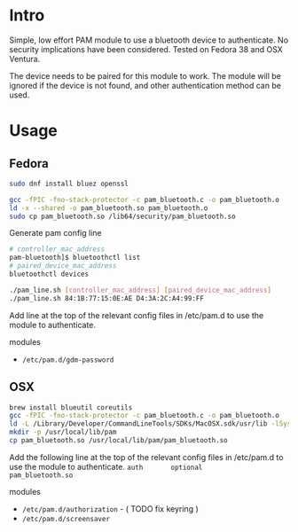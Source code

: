 # Intro

Simple, low effort PAM module to use a bluetooth device to authenticate.
No security implications have been considered.
Tested on Fedora 38 and OSX Ventura.

The device needs to be paired for this module to work.
The module will be ignored if the device is not found, and other authentication method can be used.

# Usage

## Fedora

```bash
sudo dnf install bluez openssl
```

```bash
gcc -fPIC -fno-stack-protector -c pam_bluetooth.c -o pam_bluetooth.o
ld -x --shared -o pam_bluetooth.so pam_bluetooth.o
sudo cp pam_bluetooth.so /lib64/security/pam_bluetooth.so
```

Generate pam config line

```bash
# controller_mac_address
pam-bluetooth]$ bluetoothctl list
# paired_device_mac_address
bluetoothctl devices

./pam_line.sh [controller_mac_address] [paired_device_mac_address]
./pam_line.sh 84:1B:77:15:0E:AE D4:3A:2C:A4:99:FF
```

Add line at the top of the relevant config files in /etc/pam.d to use the module to authenticate.

modules

- `/etc/pam.d/gdm-password`

## OSX

```bash
brew install blueutil coreutils
gcc -fPIC -fno-stack-protector -c pam_bluetooth.c -o pam_bluetooth.o
ld -L /Library/Developer/CommandLineTools/SDKs/MacOSX.sdk/usr/lib -lSystem -lpam -dylib -o pam_bluetooth.so pam_bluetooth.o
mkdir -p /usr/local/lib/pam
cp pam_bluetooth.so /usr/local/lib/pam/pam_bluetooth.so
```

Add the following line at the top of the relevant config files in /etc/pam.d to use the module to authenticate.
`auth       optional       pam_bluetooth.so`

modules

- `/etc/pam.d/authorization` - ( TODO fix keyring )
- `/etc/pam.d/screensaver`
